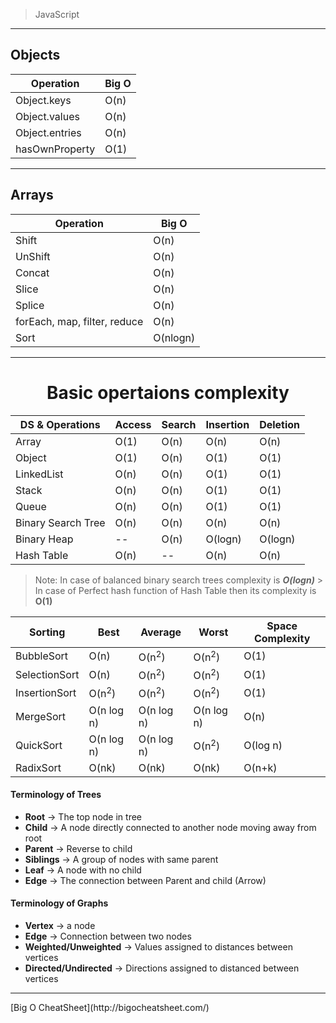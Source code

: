 > JavaScript

---

## Objects

| Operation      | Big O |
| -------------- | ----- |
| Object.keys    | O(n)  |
| Object.values  | O(n)  |
| Object.entries | O(n)  |
| hasOwnProperty | O(1)  |

---

## Arrays

| Operation                    | Big O    |
| ---------------------------- | -------- |
| Shift                        | O(n)     |
| UnShift                      | O(n)     |
| Concat                       | O(n)     |
| Slice                        | O(n)     |
| Splice                       | O(n)     |
| forEach, map, filter, reduce | O(n)     |
| Sort                         | O(nlogn) |

---

# <center> Basic opertaions complexity

| DS & Operations    | Access | Search | Insertion | Deletion |
| ------------------ | ------ | ------ | --------- | -------- |
| Array              | O(1)   | O(n)   | O(n)      | O(n)     |
| Object             | O(1)   | O(n)   | O(1)      | O(1)     |
| LinkedList         | O(n)   | O(n)   | O(1)      | O(1)     |
| Stack              | O(n)   | O(n)   | O(1)      | O(1)     |
| Queue              | O(n)   | O(n)   | O(1)      | O(1)     |
| Binary Search Tree | O(n)   | O(n)   | O(n)      | O(n)     |
| Binary Heap        | --     | O(n)   | O(logn)   | O(logn)  |
| Hash Table         | O(n)   | --     | O(n)      | O(n)     |

> Note: In case of balanced binary search trees complexity is **_O(logn)_** > <br>In case of Perfect hash function of Hash Table then its complexity is **O(1)**

| Sorting       | Best             | Average          | Worst            | Space Complexity |
| ------------- | ---------------- | ---------------- | ---------------- | ---------------- |
| BubbleSort    | O(n)             | O(n<sup>2</sup>) | O(n<sup>2</sup>) | O(1)             |
| SelectionSort | O(n)             | O(n<sup>2</sup>) | O(n<sup>2</sup>) | O(1)             |
| InsertionSort | O(n<sup>2</sup>) | O(n<sup>2</sup>) | O(n<sup>2</sup>) | O(1)             |
| MergeSort     | O(n log n)       | O(n log n)       | O(n log n)       | O(n)             |
| QuickSort     | O(n log n)       | O(n log n)       | O(n<sup>2</sup>) | O(log n)         |
| RadixSort     | O(nk)            | O(nk)            | O(nk)            | O(n+k)           |

#### Terminology of Trees

- **Root** &rarr; The top node in tree
- **Child** &rarr; A node directly connected to another node moving away from root
- **Parent** &rarr; Reverse to child
- **Siblings** &rarr; A group of nodes with same parent
- **Leaf** &rarr; A node with no child
- **Edge** &rarr; The connection between Parent and child (Arrow)

#### Terminology of Graphs

- **Vertex** &rarr; a node
- **Edge** &rarr; Connection between two nodes
- **Weighted/Unweighted** &rarr; Values assigned to distances between vertices
- **Directed/Undirected** &rarr; Directions assigned to distanced between vertices

<hr>
[Big O CheatSheet](http://bigocheatsheet.com/)
